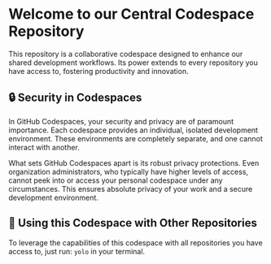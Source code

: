 # Welcome to our Central Codespace Repository

This repository is a collaborative codespace designed to enhance our shared development workflows. Its power extends to every repository you have access to, fostering productivity and innovation.

## 🔒 Security in Codespaces

In GitHub Codespaces, your security and privacy are of paramount importance. Each codespace provides an individual, isolated development environment. These environments are completely separate, and one cannot interact with another.

What sets GitHub Codespaces apart is its robust privacy protections. Even organization administrators, who typically have higher levels of access, cannot peek into or access your personal codespace under any circumstances. This ensures absolute privacy of your work and a secure development environment.

## 🔄 Using this Codespace with Other Repositories

To leverage the capabilities of this codespace with all repositories you have access to, just run: `yolo` in your terminal.
